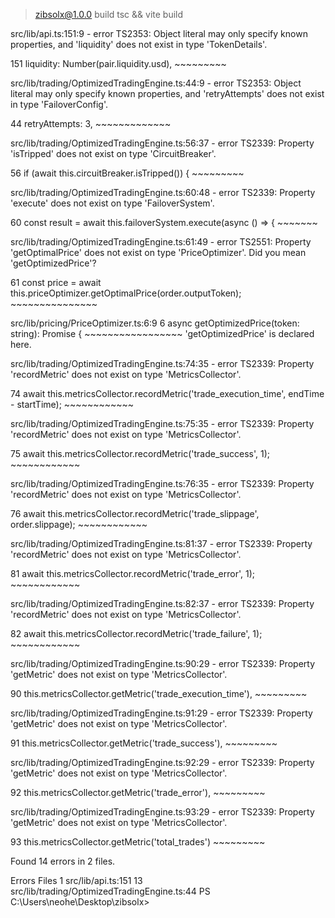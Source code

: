 
> zibsolx@1.0.0 build
> tsc && vite build

src/lib/api.ts:151:9 - error TS2353: Object literal may only specify known properties, and 'liquidity' does not exist in type 'TokenDetails'.

151         liquidity: Number(pair.liquidity.usd),
            ~~~~~~~~~

src/lib/trading/OptimizedTradingEngine.ts:44:9 - error TS2353: Object literal may only specify known properties, and 'retryAttempts' does not exist in type 'FailoverConfig'.

44         retryAttempts: 3,
           ~~~~~~~~~~~~~

src/lib/trading/OptimizedTradingEngine.ts:56:37 - error TS2339: Property 'isTripped' does not exist on type 'CircuitBreaker'.

56       if (await this.circuitBreaker.isTripped()) {
                                       ~~~~~~~~~

src/lib/trading/OptimizedTradingEngine.ts:60:48 - error TS2339: Property 'execute' does not exist on type 'FailoverSystem'.

60       const result = await this.failoverSystem.execute(async () => {
                                                  ~~~~~~~

src/lib/trading/OptimizedTradingEngine.ts:61:49 - error TS2551: Property 'getOptimalPrice' does not exist on type 'PriceOptimizer'. Did you mean 'getOptimizedPrice'?

61         const price = await this.priceOptimizer.getOptimalPrice(order.outputToken);
                                                   ~~~~~~~~~~~~~~~

  src/lib/pricing/PriceOptimizer.ts:6:9
    6   async getOptimizedPrice(token: string): Promise<number> {
              ~~~~~~~~~~~~~~~~~
    'getOptimizedPrice' is declared here.

src/lib/trading/OptimizedTradingEngine.ts:74:35 - error TS2339: Property 'recordMetric' does not exist on type 'MetricsCollector'.

74       await this.metricsCollector.recordMetric('trade_execution_time', endTime - startTime);
                                     ~~~~~~~~~~~~

src/lib/trading/OptimizedTradingEngine.ts:75:35 - error TS2339: Property 'recordMetric' does not exist on type 'MetricsCollector'.

75       await this.metricsCollector.recordMetric('trade_success', 1);
                                     ~~~~~~~~~~~~

src/lib/trading/OptimizedTradingEngine.ts:76:35 - error TS2339: Property 'recordMetric' does not exist on type 'MetricsCollector'.

76       await this.metricsCollector.recordMetric('trade_slippage', order.slippage);
                                     ~~~~~~~~~~~~

src/lib/trading/OptimizedTradingEngine.ts:81:37 - error TS2339: Property 'recordMetric' does not exist on type 'MetricsCollector'.

81         await this.metricsCollector.recordMetric('trade_error', 1);
                                       ~~~~~~~~~~~~

src/lib/trading/OptimizedTradingEngine.ts:82:37 - error TS2339: Property 'recordMetric' does not exist on type 'MetricsCollector'.

82         await this.metricsCollector.recordMetric('trade_failure', 1);
                                       ~~~~~~~~~~~~

src/lib/trading/OptimizedTradingEngine.ts:90:29 - error TS2339: Property 'getMetric' does not exist on type 'MetricsCollector'.

90       this.metricsCollector.getMetric('trade_execution_time'),
                               ~~~~~~~~~

src/lib/trading/OptimizedTradingEngine.ts:91:29 - error TS2339: Property 'getMetric' does not exist on type 'MetricsCollector'.

91       this.metricsCollector.getMetric('trade_success'),
                               ~~~~~~~~~

src/lib/trading/OptimizedTradingEngine.ts:92:29 - error TS2339: Property 'getMetric' does not exist on type 'MetricsCollector'.

92       this.metricsCollector.getMetric('trade_error'),
                               ~~~~~~~~~

src/lib/trading/OptimizedTradingEngine.ts:93:29 - error TS2339: Property 'getMetric' does not exist on type 'MetricsCollector'.

93       this.metricsCollector.getMetric('total_trades')
                               ~~~~~~~~~


Found 14 errors in 2 files.

Errors  Files
     1  src/lib/api.ts:151
    13  src/lib/trading/OptimizedTradingEngine.ts:44
PS C:\Users\neohe\Desktop\zibsolx> 